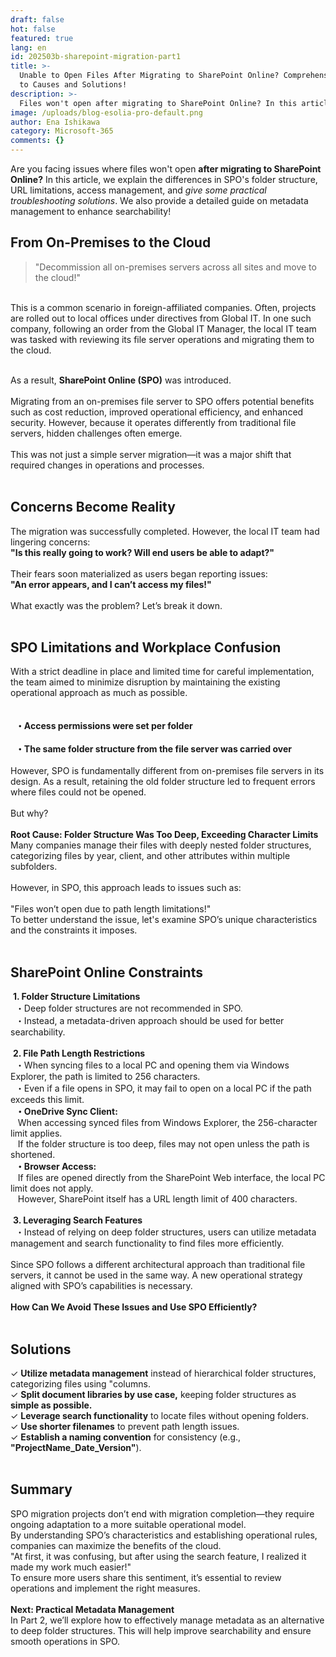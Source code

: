 ```yaml
---
draft: false
hot: false
featured: true
lang: en
id: 202503b-sharepoint-migration-part1
title: >-
  Unable to Open Files After Migrating to SharePoint Online? Comprehensive Guide
  to Causes and Solutions!
description: >-
  Files won't open after migrating to SharePoint Online? In this article, we explain the differences in SPO's folder structure, URL limitations, access management, and give some practical solutions. Contains a detailed guide on metadata management to enhance searchability! 
image: /uploads/blog-esolia-pro-default.png
author: Ena Ishikawa
category: Microsoft-365
comments: {}
---
```

Are you facing issues where files won't open **after migrating to SharePoint Online?** In this article, we explain the differences in SPO's folder structure, URL limitations, access management, and _give some practical troubleshooting solutions_. We also provide a detailed guide on metadata management to enhance searchability!

<!--more-->

## From On-Premises to the Cloud 

> "Decommission all on-premises servers across all sites and move to the cloud!" 
<br>
This is a common scenario in foreign-affiliated companies. Often, projects are rolled out to local offices under directives from Global IT. In one such company, following an order from the Global IT Manager, the local IT team was tasked with reviewing its file server operations and migrating them to the cloud.<br>
<br>

As a result, **SharePoint Online (SPO)** was introduced.<br>
<br>
Migrating from an on-premises file server to SPO offers potential benefits such as cost reduction, improved operational efficiency, and enhanced security. However, because it operates differently from traditional file servers, hidden challenges often emerge.<br> 
<br>
This was not just a simple server migration—it was a major shift that required changes in operations and processes.<br>
<br>
## Concerns Become Reality
The migration was successfully completed. However, the local IT team had lingering concerns:<br> 
**"Is this really going to work? Will end users be able to adapt?"** <br>
<br>
Their fears soon materialized as users began reporting issues:<br> 
**"An error appears, and I can’t access my files!"**<br> 
<br>
What exactly was the problem? Let’s break it down.<br> 
<br>
## SPO Limitations and Workplace Confusion 
With a strict deadline in place and limited time for careful implementation, the team aimed to minimize disruption by maintaining the existing operational approach as much as possible.<br>  
<br> 
&nbsp;&nbsp;**・Access permissions were set per folder**<br>  
&nbsp;&nbsp;**・The same folder structure from the file server was carried over**<br>  
However, SPO is fundamentally different from on-premises file servers in its design. As a result, retaining the old folder structure led to frequent errors where files could not be opened.<br> 
<br>
But why?<br>
<br>
**Root Cause: Folder Structure Was Too Deep, Exceeding Character Limits**
Many companies manage their files with deeply nested folder structures, categorizing files by year, client, and other attributes within multiple subfolders.<br>  
However, in SPO, this approach leads to issues such as:<br>  
"Files won’t open due to path length limitations!" <br> 
To better understand the issue, let's examine SPO’s unique characteristics and the constraints it imposes. <br> 
<br> 
## SharePoint Online Constraints 
&nbsp;**1. Folder Structure Limitations**<br> 
&nbsp;&nbsp;・Deep folder structures are not recommended in SPO.<br> 
&nbsp;&nbsp;・Instead, a metadata-driven approach should be used for better searchability.<br>
<br>
&nbsp;**2. File Path Length Restrictions**<br> 
&nbsp;&nbsp;・When syncing files to a local PC and opening them via Windows Explorer, the path is limited to 256 characters.<br> 
&nbsp;&nbsp;・Even if a file opens in SPO, it may fail to open on a local PC if the path exceeds this limit.<br> 
&nbsp;&nbsp;**・OneDrive Sync Client:** <br> 
&nbsp;&nbsp;&nbsp;When accessing synced files from Windows Explorer, the 256-character limit applies. <br>
&nbsp;&nbsp;&nbsp;If the folder structure is too deep, files may not open unless the path is shortened.<br>
&nbsp;&nbsp;**・Browser Access:** <br> 
&nbsp;&nbsp;&nbsp;If files are opened directly from the SharePoint Web interface, the local PC limit does not apply.<br> 
&nbsp;&nbsp;&nbsp;However, SharePoint itself has a URL length limit of 400 characters. <br>
<br>
&nbsp;**3. Leveraging Search Features**<br> 
&nbsp;&nbsp;・Instead of relying on deep folder structures, users can utilize metadata management and search functionality to find files more efficiently.<br> 
<br> 
Since SPO follows a different architectural approach than traditional file servers, it cannot be used in the same way. A new operational strategy aligned with SPO’s capabilities is necessary.<br> 
<br>
**How Can We Avoid These Issues and Use SPO Efficiently?**<br>
<br>
## Solutions

&#10003; **Utilize metadata management** instead of hierarchical folder structures, categorizing files using "columns.<br>
&#10003; **Split document libraries by use case,** keeping folder structures as **simple as possible.**<br>
&#10003; **Leverage search functionality** to locate files without opening folders.<br>
&#10003; **Use shorter filenames** to prevent path length issues.<br>
&#10003; **Establish a naming convention** for consistency (e.g., **"ProjectName_Date_Version"**).<br>
<br>
## Summary 
SPO migration projects don’t end with migration completion—they require ongoing adaptation to a more suitable operational model. <br>
By understanding SPO’s characteristics and establishing operational rules, companies can maximize the benefits of the cloud. <br>
"At first, it was confusing, but after using the search feature, I realized it made my work much easier!" <br>
To ensure more users share this sentiment, it’s essential to review operations and implement the right measures. <br>
<br>
**Next: Practical Metadata Management**<br>
In Part 2, we’ll explore how to effectively manage metadata as an alternative to deep folder structures. This will help improve searchability and ensure smooth operations in SPO.<br>
<br>
